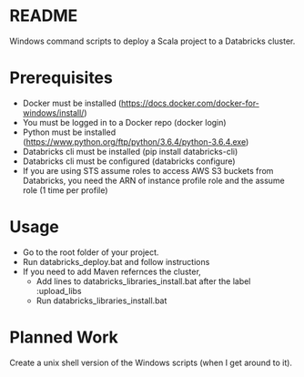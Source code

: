 # README #
Windows command scripts to deploy a Scala project to a Databricks cluster.
# Prerequisites
- Docker must be installed (https://docs.docker.com/docker-for-windows/install/)
- You must be logged in to a Docker repo (docker login)
- Python must be installed (https://www.python.org/ftp/python/3.6.4/python-3.6.4.exe)
- Databricks cli must be installed (pip install databricks-cli)
- Databricks cli must be configured (databricks configure)
- If you are using STS assume roles to access AWS S3 buckets from Databricks, you need the ARN of instance profile role and the assume role (1 time per profile)
# Usage
- Go to the root folder of your project.
- Run databricks_deploy.bat and follow instructions
- If you need to add Maven refernces the cluster, 
  - Add lines to databricks_libraries_install.bat after the label :upload_libs
  - Run databricks_libraries_install.bat
# Planned Work
Create a unix shell version of the Windows scripts (when I get around to it).